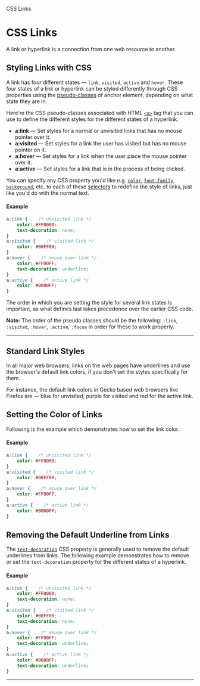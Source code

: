 CSS Links

# CSS Links

A link or hyperlink is a connection from one web resource to another.

## Styling Links with CSS

A link has four different states — `link`, `visited`, `active` and `hover`. These four states of a link or hyperlink can be styled differently through CSS properties using the [pseudo-classes](https://www.tutorialrepublic.com/css-tutorial/css-pseudo-classes.php) of anchor element, depending on what state they are in.

Here're the CSS pseudo-classes associated with HTML [`<a>`](https://www.tutorialrepublic.com/html-reference/html-a-tag.php) tag that you can use to define the different styles for the different states of a hyperlink.

*   **a:link** — Set styles for a normal or unvisited links that has no mouse pointer over it.
*   **a:visited** — Set styles for a link the user has visited but has no mouse pointer on it.
*   **a:hover** — Set styles for a link when the user place the mouse pointer over it.
*   **a:active** — Set styles for a link that is in the process of being clicked.

You can specify any CSS property you'd like e.g. [`color`](https://www.tutorialrepublic.com/css-tutorial/../css-reference/css-color-property.php), [`font-family`](https://www.tutorialrepublic.com/css-tutorial/../css-reference/css-font-family-property.php), [`background`](https://www.tutorialrepublic.com/css-tutorial/../css-reference/css-background-property.php), etc. to each of these [selectors](https://www.tutorialrepublic.com/css-tutorial/css-selectors.php) to redefine the style of links, just like you'd do with the normal text.

#### Example

```css
a:link {    /* unvisited link */
    color: #FF0000;
    text-decoration: none;
}
a:visited {    /* visited link */
    color: #00FF00;
}
a:hover {    /* mouse over link */
    color: #FF00FF;
    text-decoration: underline;
}
a:active {    /* active link */
    color: #0000FF;
}
```

The order in which you are setting the style for several link states is important, as what defines last takes precedence over the earlier CSS code.

**Note:** The order of the pseudo classes should be the following: `:link`, `:visited`, `:hover`, `:active`, `:focus` in order for these to work properly.

* * *

## Standard Link Styles

In all major web browsers, links on the web pages have underlines and use the browser's default link colors, if you don't set the styles specifically for them.

For instance, the default link colors in Gecko based web browsers like Firefox are — blue for unvisited, purple for visited and red for the active link.

## Setting the Color of Links

Following is the example which demonstrates how to set the link color.

#### Example

```css
a:link {    /* unvisited link */
    color: #FF0000;
}
a:visited {    /* visited link */
    color: #00FF00;
}
a:hover {    /* mouse over link */
    color: #FF00FF;
}
a:active {    /* active link */
    color: #0000FF;
}
```

## Removing the Default Underline from Links

The [`text-decoration`](https://www.tutorialrepublic.com/css-tutorial/../css-reference/css-text-decoration-property.php) CSS property is generally used to remove the default underlines from links. The following example demonstrates how to remove or set the `text-decoration` property for the different states of a hyperlink.

#### Example

```css
a:link {    /* unvisited link */
    color: #FF0000;
    text-decoration: none;
}
a:visited {    /* visited link */
    color: #00FF00;
    text-decoration: none;
}
a:hover {    /* mouse over link */
    color: #FF00FF;
    text-decoration: underline;
}
a:active {    /* active link */
    color: #0000FF;
    text-decoration: underline;
}
```
* * *